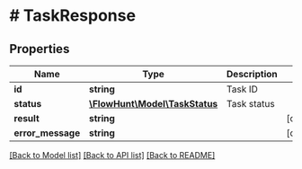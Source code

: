# # TaskResponse

## Properties

Name | Type | Description | Notes
------------ | ------------- | ------------- | -------------
**id** | **string** | Task ID |
**status** | [**\FlowHunt\Model\TaskStatus**](TaskStatus.md) | Task status |
**result** | **string** |  | [optional]
**error_message** | **string** |  | [optional]

[[Back to Model list]](../../README.md#models) [[Back to API list]](../../README.md#endpoints) [[Back to README]](../../README.md)
